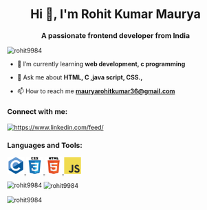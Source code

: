 <h1 align="center">Hi 👋, I'm Rohit Kumar Maurya</h1>
<h3 align="center">A passionate frontend developer from India</h3>

<p align="left"> <img src="https://komarev.com/ghpvc/?username=rohit9984&label=Profile%20views&color=0e75b6&style=flat" alt="rohit9984" /> </p>

- 🌱 I’m currently learning **web development, c programming**

- 💬 Ask me about **HTML, C ,java script, CSS.,**

- 📫 How to reach me **mauryarohitkumar36@gmail.com**

<h3 align="left">Connect with me:</h3>
<p align="left">
<a href="https://linkedin.com/in/https://www.linkedin.com/feed/" target="blank"><img align="center" src="https://raw.githubusercontent.com/rahuldkjain/github-profile-readme-generator/master/src/images/icons/Social/linked-in-alt.svg" alt="https://www.linkedin.com/feed/" height="30" width="40" /></a>
</p>

<h3 align="left">Languages and Tools:</h3>
<p align="left"> <a href="https://www.cprogramming.com/" target="_blank" rel="noreferrer"> <img src="https://raw.githubusercontent.com/devicons/devicon/master/icons/c/c-original.svg" alt="c" width="40" height="40"/> </a> <a href="https://www.w3schools.com/css/" target="_blank" rel="noreferrer"> <img src="https://raw.githubusercontent.com/devicons/devicon/master/icons/css3/css3-original-wordmark.svg" alt="css3" width="40" height="40"/> </a> <a href="https://www.w3.org/html/" target="_blank" rel="noreferrer"> <img src="https://raw.githubusercontent.com/devicons/devicon/master/icons/html5/html5-original-wordmark.svg" alt="html5" width="40" height="40"/> </a> <a href="https://developer.mozilla.org/en-US/docs/Web/JavaScript" target="_blank" rel="noreferrer"> <img src="https://raw.githubusercontent.com/devicons/devicon/master/icons/javascript/javascript-original.svg" alt="javascript" width="40" height="40"/> </a> </p>

<p><img align="left" src="https://github-readme-stats.vercel.app/api/top-langs?username=rohit9984&show_icons=true&locale=en&layout=compact" alt="rohit9984" /></p>

<p>&nbsp;<img align="center" src="https://github-readme-stats.vercel.app/api?username=rohit9984&show_icons=true&locale=en" alt="rohit9984" /></p>

<p><img align="center" src="https://github-readme-streak-stats.herokuapp.com/?user=rohit9984&" alt="rohit9984" /></p>
